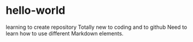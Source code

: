 # hello-world
learning to create repository
Totally new to coding and to github
Need to learn how to use different Markdown elements. 
